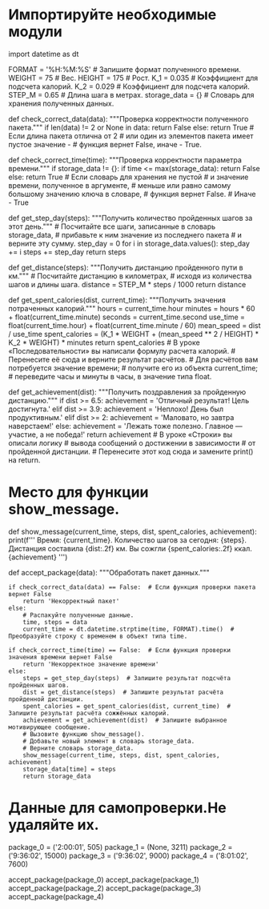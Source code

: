 # Импортируйте необходимые модули
import datetime as dt

FORMAT = '%H:%M:%S'  # Запишите формат полученного времени.
WEIGHT = 75  # Вес.
HEIGHT = 175  # Рост.
K_1 = 0.035  # Коэффициент для подсчета калорий.
K_2 = 0.029  # Коэффициент для подсчета калорий.
STEP_M = 0.65  # Длина шага в метрах.
storage_data = {}  # Словарь для хранения полученных данных.


def check_correct_data(data):
    """Проверка корректности полученного пакета."""
    if len(data) != 2 or None in data:
        return False
    else:
        return True
    # Если длина пакета отлична от 2
    # или один из элементов пакета имеет пустое значение -
    # функция вернет False, иначе - True.


def check_correct_time(time):
    """Проверка корректности параметра времени."""
    if storage_data != {}:
        if time <= max(storage_data):
            return False
    else:
        return True
        # Если словарь для хранения не пустой
    # и значение времени, полученное в аргументе,
    # меньше или равно самому большому значению ключа в словаре,
    # функция вернет False.
    # Иначе - True


def get_step_day(steps):
    """Получить количество пройденных шагов за этот день."""
    # Посчитайте все шаги, записанные в словарь storage_data,
    # прибавьте к ним значение из последнего пакета
    # и верните  эту сумму.
    step_day = 0
    for i in storage_data.values():
        step_day += i
        steps += step_day
    return steps


def get_distance(steps):
    """Получить дистанцию пройденного пути в км."""
    # Посчитайте дистанцию в километрах,
    # исходя из количества шагов и длины шага.
    distance = STEP_M * steps / 1000
    return distance


def get_spent_calories(dist, current_time):
    """Получить значения потраченных калорий."""
    hours = current_time.hour
    minutes = hours * 60 + float(current_time.minute)
    seconds = current_time.second
    use_time = float(current_time.hour) + float(current_time.minute / 60)
    mean_speed = dist / use_time
    spent_calories = (K_1 * WEIGHT + (mean_speed ** 2 / HEIGHT) * K_2 * WEIGHT) * minutes
    return spent_calories
    # В уроке «Последовательности» вы написали формулу расчета калорий.
    # Перенесите её сюда и верните результат расчётов.
    # Для расчётов вам потребуется значение времени;
    # получите его из объекта current_time;
    # переведите часы и минуты в часы, в значение типа float.


def get_achievement(dist):
    """Получить поздравления за пройденную дистанцию."""
    if dist >= 6.5:
        achievement = 'Отличный результат! Цель достигнута.'
    elif dist >= 3.9:
        achievement = 'Неплохо! День был продуктивным.'
    elif dist >= 2:
        achievement = 'Маловато, но завтра наверстаем!'
    else:
        achievement = 'Лежать тоже полезно. Главное — участие, а не победа!'
    return achievement
    # В уроке «Строки» вы описали логику
    # вывода сообщений о достижении в зависимости
    # от пройденной дистанции.
    # Перенесите этот код сюда и замените print() на return.


# Место для функции show_message.
def show_message(current_time, steps, dist, spent_calories, achievement):
  print(f'''
Время: {current_time}.
Количество шагов за сегодня: {steps}.
Дистанция составила {dist:.2f} км.
Вы сожгли {spent_calories:.2f} ккал.
{achievement}
''')


def accept_package(data):
    """Обработать пакет данных."""

    if check_correct_data(data) == False:  # Если функция проверки пакета вернет False
        return 'Некорректный пакет'
    else:
        # Распакуйте полученные данные.
        time, steps = data
        current_time = dt.datetime.strptime(time, FORMAT).time()  # Преобразуйте строку с временем в объект типа time.

    if check_correct_time(time) == False:  # Если функция проверки значения времени вернет False
        return 'Некорректное значение времени'
    else:
        steps = get_step_day(steps)  # Запишите результат подсчёта пройденных шагов.
        dist = get_distance(steps)  # Запишите результат расчёта пройденной дистанции.
        spent_calories = get_spent_calories(dist, current_time)  # Запишите результат расчёта сожжённых калорий.
        achievement = get_achievement(dist)  # Запишите выбранное мотивирующее сообщение.
        # Вызовите функцию show_message().
        # Добавьте новый элемент в словарь storage_data.
        # Верните словарь storage_data.
        show_message(current_time, steps, dist, spent_calories, achievement)
        storage_data[time] = steps
        return storage_data


# Данные для самопроверки.Не удаляйте их.
package_0 = ('2:00:01', 505)
package_1 = (None, 3211)
package_2 = ('9:36:02', 15000)
package_3 = ('9:36:02', 9000)
package_4 = ('8:01:02', 7600)

accept_package(package_0)
accept_package(package_1)
accept_package(package_2)
accept_package(package_3)
accept_package(package_4)
